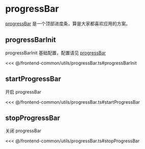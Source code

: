 # progressBar

[progressBar](https://github.com/rstacruz/nprogress) 是一个顶部进度条，算是大家都喜欢应用的方案。

## progressBarInit

progressBarInit 基础配置，配置请见 [progressBar](https://github.com/rstacruz/nprogress)

<<< @/frontend-common/utils/progressBar.ts#progressBarInit

## startProgressBar

开启 progressBar

<<< @/frontend-common/utils/progressBar.ts#startProgressBar

## stopProgressBar

关闭 progressBar

<<< @/frontend-common/utils/progressBar.ts#stopProgressBar